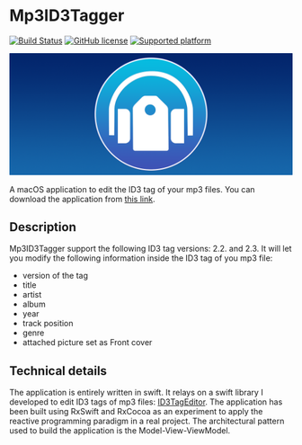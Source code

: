 # Mp3ID3Tagger

[![Build Status](https://travis-ci.org/chicio/Mp3ID3Tagger.svg?branch=master)](https://travis-ci.org/chicio/Mp3ID3Tagger?branch=master)
[![GitHub license](https://img.shields.io/badge/license-MIT-blue.svg)](https://raw.githubusercontent.com/chicio/Mp3ID3Tagger/master/LICENSE.md)
[![Supported platform](https://img.shields.io/badge/platforms-macOS-orange.svg)](https://img.shields.io/badge/platforms-macOS-orange.svg)

![Mp3ID3Tagger: A macOS application to edit the ID3 tag of your mp3 files](https://raw.githubusercontent.com/chicio/Mp3ID3Tagger/master/Assets/Icon-logo-background.png?cc 
"A macOS application to edit the ID3 tag of your mp3 files")

A macOS application to edit the ID3 tag of your mp3 files. You can download the application from [this link]().

## Description

Mp3ID3Tagger support the following ID3 tag versions: 2.2. and 2.3.
It will let you modify the following information inside the ID3 tag of you mp3 file:

* version of the tag
* title
* artist
* album
* year 
* track position
* genre
* attached picture set as Front cover

## Technical details

The application is entirely written in swift. It relays on a swift library I developed to edit ID3 tags of mp3 files: [ID3TagEditor](https://github.com/chicio/ID3TagEditor "ID3 tag editor").
The application has been built using RxSwift and RxCocoa as an experiment to apply the reactive programming paradigm in a real project.
The architectural pattern used to build the application is the Model-View-ViewModel. 
 